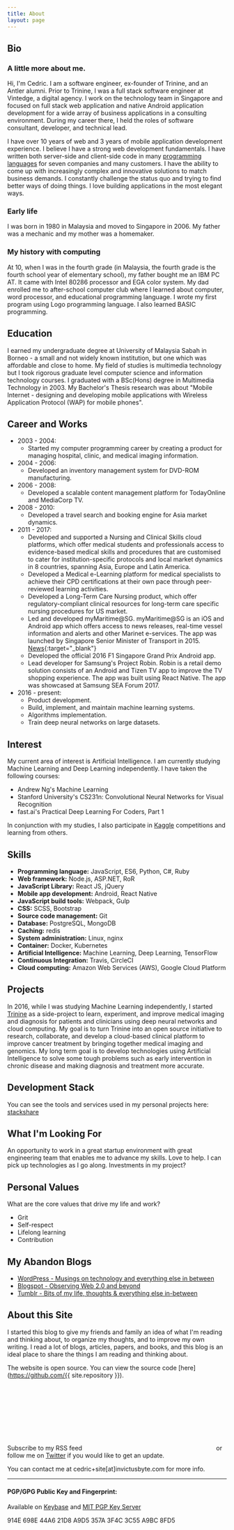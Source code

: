 ```yaml
---
title: About
layout: page
---
```


## Bio
### A little more about me.

Hi, I'm Cedric. I am a software engineer, ex-founder of Trinine, and an Antler alumni. Prior to Trinine, I was a full stack software engineer at Vintedge, a digital agency. I work on the technology team in Singapore and focused on full stack web application and native Android application development for a wide array of business applications in a consulting environment. During my career there, I held the roles of software consultant, developer, and technical lead.

I have over 10 years of web and 3 years of mobile application development experience. I believe I have a strong web development fundamentals. I have written both server-side and client-side code in many <a href="#programming-language">programming languages</a> for seven companies and many customers. I have the ability to come up with increasingly complex and innovative solutions to match business demands. I constantly challenge the status quo and trying to find better ways of doing things. I love building applications in the most elegant ways.

### Early life

I was born in 1980 in Malaysia and moved to Singapore in 2006. My father was a mechanic and my mother was a homemaker.

### My history with computing

At 10, when I was in the fourth grade (in Malaysia, the fourth grade is the fourth school year of elementary school), my father bought me an IBM PC AT. It came with Intel 80286 processor and EGA color system. My dad enrolled me to after-school computer club where I learned about computer, word processor, and educational programming language. I wrote my first program using Logo programming language. I also learned BASIC programming.

## Education

I earned my undergraduate degree at University of Malaysia Sabah in Borneo - a small and not widely known institution, but one which was affordable and close to home. My field of studies is multimedia technology but I took rigorous graduate level computer science and information technology courses. I graduated with a BSc(Hons) degree in Multimedia Technology in 2003. My Bachelor's Thesis research was about "Mobile Internet - designing and developing mobile applications with Wireless Application Protocol (WAP) for mobile phones".

## Career and Works

* 2003 - 2004:
	* Started my computer programming career by creating a product for managing hospital, clinic, and medical imaging information.
* 2004 - 2006:
	* Developed an inventory management system for DVD-ROM manufacturing.
* 2006 - 2008:
	* Developed a scalable content management platform for TodayOnline and MediaCorp TV.
* 2008 - 2010:
	* Developed a travel search and booking engine for Asia market dynamics.
* 2011 - 2017:
	* Developed and supported a Nursing and Clinical Skills cloud platforms, which offer medical students and professionals access to evidence-based medical skills and procedures that are customised to cater for institution-specific protocols and local market dynamics in 8 countries, spanning Asia, Europe and Latin America.
	* Developed a Medical e-Learning platform for medical specialists to achieve their CPD certifications at their own pace through peer-reviewed learning activities.
	* Developed a Long-Term Care Nursing product, which offer regulatory-compliant clinical resources for long-term care specific nursing procedures for US market.
	* Led and developed myMaritime@SG. myMaritime@SG is an iOS and Android app which offers access to news releases, real-time vessel information and alerts and other Marinet e-services. The app was launched by Singapore Senior Minister of Transport in 2015. [News](http://www.mpa.gov.sg/web/portal/home/media-centre/news-releases/detail/899656d4-3fb6-4622-8521-fc02eba329c1){:target="_blank"}
	* Developed the official 2016 F1 Singapore Grand Prix Android app.
	* Lead developer for Samsung's Project Robin. Robin is a retail demo solution consists of an Android and Tizen TV app to improve the TV shopping experience. The app was built using React Native. The app was showcased at Samsung SEA Forum 2017.
* 2016 - present:
	* Product development.
	* Build, implement, and maintain machine learning systems.
	* Algorithms implementation.
	* Train deep neural networks on large datasets.

## Interest

My current area of interest is Artificial Intelligence. I am currently studying Machine Learning and Deep Learning independently. I have taken the following courses:

* Andrew Ng's Machine Learning
* Stanford University's CS231n: Convolutional Neural Networks for Visual Recognition
* fast.ai's Practical Deep Learning For Coders, Part 1

In conjunction with my studies, I also participate in <a href="https://www.kaggle.com/cedrickchee" target="_blank">Kaggle</a> competitions and learning from others.

## Skills

* <a name="programming-language" aria-hidden="true"></a>**Programming language:** JavaScript, ES6, Python, C#, Ruby
* **Web framework:** Node.js, ASP.NET, RoR
* **JavaScript Library:** React JS, jQuery
* **Mobile app development:** Android, React Native
* **JavaScript build tools:** Webpack, Gulp
* **CSS:** SCSS, Bootstrap
* **Source code management:** Git
* **Database:** PostgreSQL, MongoDB
* **Caching:** redis
* **System administration:** Linux, nginx
* **Container:** Docker, Kubernetes
* **Artificial Intelligence:** Machine Learning, Deep Learning, TensorFlow
* **Continuous Integration:** Travis, CircleCI
* **Cloud computing:** Amazon Web Services (AWS), Google Cloud Platform

## Projects

In 2016, while I was studying Machine Learning independently, I started <a href="https://trinine.io" target="_blank">Trinine</a> as a side-project to learn, experiment, and improve medical imaging and diagnosis for patients and clinicians using deep neural networks and cloud computing. My goal is to turn Trinine into an open source initiative to research, collaborate, and develop a cloud-based clinical platform to improve cancer treatment by bringing together medical imaging and genomics. My long term goal is to develop technologies using Artificial Intelligence to solve some tough problems such as early intervention in chronic disease and making diagnosis and treatment more accurate.

## Development Stack

You can see the tools and services used in my personal projects here: <a target="_blank" href="https://stackshare.io/cedrickchee">stackshare</a>

## What I'm Looking For

An opportunity to work in a great startup environment with great engineering team that enables me to advance my skills. Love to help. I can pick up technologies as I go along. Investments in my project?

## Personal Values

What are the core values that drive my life and work?

* Grit
* Self-respect
* Lifelong learning
* Contribution

## My Abandon Blogs

* <a href="https://cedrickchee.wordpress.com/" target="_blank">WordPress - Musings on technology and everything else in between</a>
* <a href="http://cedrickchee.blogspot.com/" target="_blank">Blogspot - Observing Web 2.0 and beyond</a>
* <a href="http://cedrickchee.tumblr.com/" target="_blank">Tumblr - Bits of my life, thoughts & everything else in-between</a>

## About this Site

I started this blog to give my friends and family an idea of what I'm reading and thinking about, to organize my thoughts, and to improve my own writing. I read a lot of blogs, articles, papers, and books, and this blog is an ideal place to share the things I am reading and thinking about.

The website is open source. You can view the source code [here](https://github.com/{{ site.repository }}).

Subscribe to my RSS feed <a class="link" href="{{ site.url }}/feed.xml" target="_blank"><svg class="icon icon-rss"><use xlink:href="#icon-rss"></use></svg></a> or follow me on <a href="https://twitter.com/cedric_chee" target="_blank">Twitter</a> if you would like to get an update.

You can contact me at cedric+site[at]invictusbyte.com for more info.

---

#### PGP/GPG Public Key and Fingerprint:

Available on [Keybase] and [MIT PGP Key Server]

914E 698E 44A6 21D8 A9D5 357A 3F4C 3C55 A9BC 8FD5

[Keybase]: https://keybase.io/cedric
[MIT PGP Key Server]: https://pgp.mit.edu/pks/lookup?op=vindex&search=0x3F4C3C55A9BC8FD5
